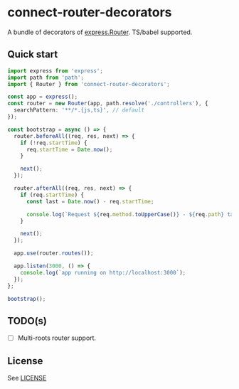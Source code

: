 # connect-router-decorators

A bundle of decorators of [express.Router](https://expressjs.com/en/4x/api.html#router). TS/babel supported.

## Quick start

```ts
import express from 'express';
import path from 'path';
import { Router } from 'connect-router-decorators';

const app = express();
const router = new Router(app, path.resolve('./controllers'), {
  searchPattern: '**/*.{js,ts}', // default
});

const bootstrap = async () => {
  router.beforeAll((req, res, next) => {
    if (!req.startTime) {
      req.startTime = Date.now();
    }

    next();
  });

  router.afterAll((req, res, next) => {
    if (req.startTime) {
      const last = Date.now() - req.startTime;

      console.log(`Request ${req.method.toUpperCase()} - ${req.path} take ${last}ms.`);
    }

    next();
  });

  app.use(router.routes());

  app.listen(3000, () => {
    console.log(`app running on http://localhost:3000`);
  });
};

bootstrap();
```

## TODO(s)

- [ ] Multi-roots router support.

## License

See [LICENSE](LICENSE)
